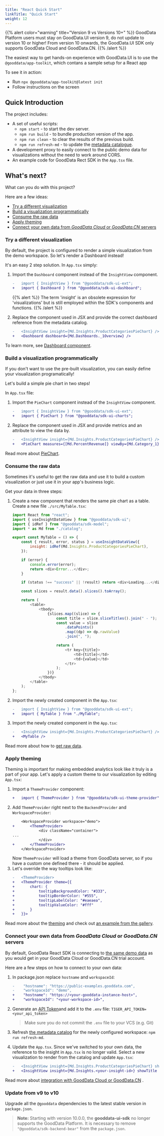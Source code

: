 ```yaml
---
title: "React Quick Start"
linkTitle: "Quick Start"
weight: 12
---
```


{{% alert color="warning" title="Version 9 vs Versions 10+" %}}
GoodData Platform users must stay on GoodData.UI version 9, do not update to version 10 or higher!
From version 10 onwards, the GoodData.UI SDK only supports GoodData Cloud and GoodData.CN.
{{% /alert %}}

The easiest way to get hands-on experience with GoodData.UI is to use the `@gooddata/app-toolkit`, which contans a sample setup for a React app

To see it in action:

-   Run `npx @gooddata/app-toolkit@latest init`
-   Follow instructions on the screen

## Quick Introduction

The project includes:

-   A set of useful scripts:
    -   `npm start` - to start the dev server.
    -   `npm run build` - to bundle production version of the app.
    -   `npm run clean` - to clear the results of the previous build.
    -   `npm run refresh-md` - to update the [metadata catalogue](../learn/visualize_data/export_catalog/#ExportCatalog-AcceleratorToolkitapplications).
-   A development proxy to easily connect to the public demo data for visualizations without the need to work around CORS.
-   An example code for GoodData Rect SDK in the `App.tsx` file.

## What's next?

What can you do with this project?

Here are a few ideas:

-   [Try a different visualization](#try-a-different-visualization)
-   [Build a visualization programmatically](#build-a-visualization-programmatically)
-   [Consume the raw data](#consume-the-raw-data)
-   [Apply theming](#apply-theming)
-   [Connect your own data from _GoodData Cloud_ or _GoodData.CN_ servers](#connect-your-own-data-from-gooddata-cloud-or-gooddatacn-servers)

### Try a different visualization

By default, the project is configured to render a simple visualization from the demo workspace. So let's render
a Dashboard instead!

It's an easy 2 step solution. In `App.tsx` simply:

1. Import the `Dashboard` component instead of the `InsightView` component.
    ```diff
    -   import { InsightView } from "@gooddata/sdk-ui-ext";
    +   import { Dashboard } from "@gooddata/sdk-ui-dashboard";
    ```

    {{% alert %}} The term 'insight' is an obsolete expression for 'visualizations' but is still employed within the SDK's components and functions.
{{% /alert %}}

2. Replace the component used in JSX and provide the correct dashboard reference from the metadata catalog.
    ```diff
    -   <InsightView insight={Md.Insights.ProductCategoriesPieChart} />
    +   <Dashboard dashboard={Md.Dashboards._1Overview} />
    ```

To learn more, see [Dashboard component](../references/dashboard_component/).

### Build a visualization programmatically

If you don't want to use the pre-built visualization, you can easily define your visualization programatically!

Let's build a simple pie chart in two steps!

In `App.tsx` file:

1. Import the `PieChart` component instead of the `InsightView` component.
    ```diff
    -   import { InsightView } from "@gooddata/sdk-ui-ext";
    +   import { PieChart } from "@gooddata/sdk-ui-charts";
    ```
2. Replace the component used in JSX and provide metrics and an attribute to view the data by.
    ```diff
    -   <InsightView insight={Md.Insights.ProductCategoriesPieChart} />
    +   <PieChart measures={[Md.PercentRevenue]} viewBy={Md.Category_1} />
    ```

Read more about [PieChart](../references/visual_components/pie_chart/).

### Consume the raw data

Sometimes it's useful to get the raw data and use it to build a custom visualization or just use it in your app's business logic.

Get your data in three steps:

1. Create a new component that renders the same pie chart as a table. Create a new file `./src/MyTable.tsx`:

    ```javascript
    import React from "react";
    import { useInsightDataView } from "@gooddata/sdk-ui";
    import { idRef } from "@gooddata/sdk-model";
    import * as Md from "./catalog";

    export const MyTable = () => {
        const { result, error, status } = useInsightDataView({
            insight: idRef(Md.Insights.ProductCategoriesPieChart),
        });

        if (error) {
            console.error(error);
            return <div>Error...</div>;
        }

        if (status !== "success" || !result) return <div>Loading...</div>;

        const slices = result.data().slices().toArray();

        return (
            <table>
                <tbody>
                    {slices.map((slice) => {
                        const title = slice.sliceTitles().join(" - ");
                        const value = slice
                            .dataPoints()
                            .map((dp) => dp.rawValue)
                            .join(", ");

                        return (
                            <tr key={title}>
                                <td>{title}</td>
                                <td>{value}</td>
                            </tr>
                        );
                    })}
                </tbody>
            </table>
        );
    };
    ```

2. Import the newly created component in the `App.tsx`:
    ```diff
    -   import { InsightView } from "@gooddata/sdk-ui-ext";
    +   import { MyTable } from "./MyTable";
    ```
3. Import the newly created component in the `App.tsx`:
    ```diff
    -   <InsightView insight={Md.Insights.ProductCategoriesPieChart} />
    +   <MyTable />
    ```

Read more about how to [get raw data](../learn/get_raw_data/).

### Apply theming

Theming is important for making embedded analytics look like it truly is a part of your app. Let's apply a custom theme to our visualization by editing `App.tsx`:

1. Import a `ThemeProvider` component:
    ```diff
    +   import { ThemeProvider } from "@gooddata/sdk-ui-theme-provider";
    ```
2. Add `ThemeProvider` right next to the `BackendProvider` and `WorkspaceProvider`:
    ```diff
        <WorkspaceProvider workspace="demo">
    +       <ThemeProvider>
                <div className="container">
    ...
                </div>
    +       </ThemeProvider>
        </WorkspaceProvider>
    ```
    Now `ThemeProvider` will load a theme from GoodData server, so if you have a custom one defined there - it should be applied.
3. Let's override the way tooltips look like:
    ```diff
    -   <ThemeProvider>
    +   <ThemeProvider theme={{
    +       chart: {
    +           tooltipBackgroundColor: "#333",
    +           tooltipBorderColor: "#555",
    +           tooltipLabelColor: "#eaeaea",
    +           tooltipValueColor: "#fff"
    +       }
    +   }}>
    ```

Read more about the [theming](../learn/apply_theming/) and check out [an example from the gallery](https://gdui-examples.herokuapp.com/theming).

### Connect your own data from _GoodData Cloud_ or _GoodData.CN_ servers

By default, GoodData React SDK is connecting to [the same demo data](https://www.gooddata.com/docs/cloud/getting-started/connect-data/#example-database)
as you would get in your GoodData Cloud or GoodData.CN trial account.

Here are a few steps on how to connect to
your own data:

1. In package.json replace `hostname` and `workspaceId`:
    ```diff
    -    "hostname": "https://public-examples.gooddata.com",
    -    "workspaceId": "demo",
    +    "hostname": "https://<your-gooddata-instance-host>",
    +    "workspaceId": "<your-workspace-id>",
    ```
2. Generate an [API Token](https://www.gooddata.com/docs/cloud/getting-started/create-api-token/)and add it to the `.env` file:
   ` TIGER_API_TOKEN=<your_api_token> `

    > Make sure you do not commit the `.env` file to your VCS (e.g. Git)

3. Refresh [the metadata catalog](../learn/visualize_data/export_catalog/#ExportCatalog-AcceleratorToolkitapplications) for the newly configured workspace: `npm run refresh-md`.
4. Update the `App.tsx`. Since we've switched to your own data, the reference to the insight in `App.tsx` is no longer valid.
   Select a new visualization to render from the catalog and update `App.tsx`:
    ```diff
    -   <InsightView insight={Md.Insights.ProductCategoriesPieChart} showTitle />
    +   <InsightView insight={Md.Insights.<your-insight-id>} showTitle />
    ```

Read more about [integration with GoodData Cloud or GoodData.CN](../learn/integrate_and_authenticate/cn_and_cloud_authentication/) .

### Update from v9 to v10

Upgrade all the `@gooddata` dependencies to the latest stable version in `package.json`.

> **Note:** Starting with version 10.0.0, the **gooddata-ui-sdk** no longer supports the GoodData Platform. It is necessary to remove `"@gooddata/sdk-backend-bear"` from the `package.json`.
